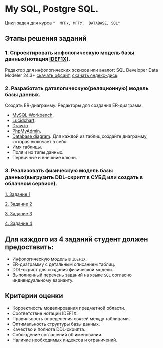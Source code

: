 # My SQL, Postgre SQL.

Цикл задач для курса `"  МГПУ, МГТУ.  DATABASE, SQL"`
## Этапы решения заданий
### 1. Спроектировать инфологическую модель базы данных(нотация [IDEF1X](https://infostart.ru/pm/1430187/)). 
Редактор для инфологических эскизов или аналог:
SQL Developer Data Modeler 24.3+ [скачать офсайт](https://www.oracle.com/database/sqldeveloper/technologies/sql-data-modeler/download/), [скачать яндекс-диск](https://disk.yandex.ru/d/1IbKy9AYDTmVwQ).
### 2. Разработать даталогическую(реляционную) модель базы данных.  
Cоздать ER-диаграмму. Редакторы для создания ER-диаграмм:
- [MySQL Workbench](https://www.mysql.com/products/workbench/).
- [Lucidchart](https://www.lucidchart.com/pages/?).
- [Draw.io](https://www.drawio.com/).
- [PhpMyAdmin](http://95.131.149.21:8080/phpmyadmin/).
- [Database diagram](https://databasediagram.com/app).
Для каждой из таблиц создайте диаграмму, которая включает в себя:
- Имя таблицы.
- Поля и их типы данных.
- Первичные и внешние ключи.
### 3. Реализовать физическую модель базы данных(выгрузить DDL-скрипт в СУБД или создать в облачном сервисе).

[1. Задание 1](TASKS/Task1.md)

[2. Задание 2](TASKS/Task2.md)

[3. Задание 3](TASKS/Task3.md)

[4. Задание 4](TASKS/Task4.md)

## Для каждого из 4 заданий студент должен предоставить:
- Инфологическую модель в `IDEF1X`.
- ER-диаграмму с детальным описанием таблиц.
- DDL-скрипт для создания физической модели.
- Выполненный перечень заданий на языке `SQL` согласно индивидуальному варианту. 

## Критерии оценки
- Корректность моделирования предметной области.
- Соответствие нотации IDEF1X.
- Правильность определения связей между таблицами.
- Оптимальность структуры базы данных.
- Качество и полнота DDL-скрипта.
- Соблюдение соглашений об именовании.
- Наличие необходимых индексов и ограничений.
